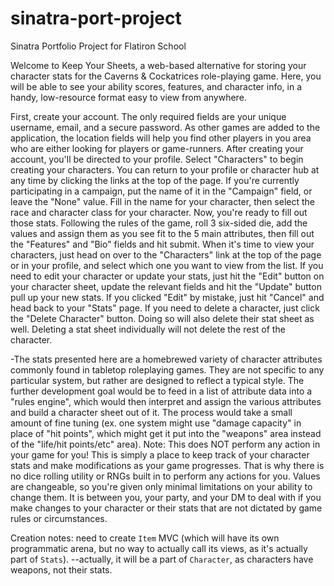 # sinatra-port-project
Sinatra Portfolio Project for Flatiron School

Welcome to Keep Your Sheets, a web-based alternative for storing your character stats for the Caverns & Cockatrices role-playing game. Here, you will be able to see your ability scores, features, and character info, in a handy, low-resource format easy to view from anywhere.

First, create your account. The only required fields are your unique username, email, and a secure password. As other games are added to the application, the location fields will help you find other players in you area who are either looking for players or game-runners. 
After creating your account, you'll be directed to your profile. Select "Characters" to begin creating your characters. You can return to your profile or character hub at any time by clicking the links at the top of the page. If you're currently participating in a campaign, put the name of it in the "Campaign" field, or leave the "None" value. Fill in the name for your character, then select the race and character class for your character.
Now, you're ready to fill out those stats. Following the rules of the game, roll 3 six-sided die, add the values and assign them as you see fit to the 5 main attributes, then fill out the "Features" and "Bio" fields and hit submit. 
When it's time to view your characters, just head on over to the "Characters" link at the top of the page or in your profile, and select which one you want to view from the list. 
If you need to edit your character or update your stats, just hit the "Edit" button on your character sheet, update the relevant fields and hit the "Update" button pull up your new stats. If you clicked "Edit" by mistake, just hit "Cancel" and head back to your "Stats" page. If you need to delete a character, just click the "Delete Character" button. Doing so will also delete their stat sheet as well. Deleting a stat sheet individually will not delete the rest of the character.

-The stats presented here are a homebrewed variety of character attributes commonly found in tabletop roleplaying games. They are not specific to any particular system, but rather are designed to reflect a typical style. The further development goal would be to feed in a list of attribute data into a "rules engine", which would then interpret and assign the various attributes and build a character sheet out of it. The process would take a small amount of fine tuning (ex. one system might use "damage capacity" in place of "hit points", which might get it put into the "weapons" area instead of the "life/hit points/etc" area).
Note: This does NOT perform any action in your game for you! This is simply a place to keep track of your character stats and make modifications as your game progresses. That is why there is no dice rolling utility or RNGs built in to perform any actions for you. Values are changeable, so you're given only minimal limitations on your ability to change them. It is between you, your party, and your DM to deal with if you make changes to your character or their stats that are not dictated by game rules or circumstances.

Creation notes: need to create `Item` MVC (which will have its own programmatic arena, but no way to actually call its views, as it's actually part of `Stats`). --actually, it will be a part of `Character`, as characters have weapons, not their stats. 